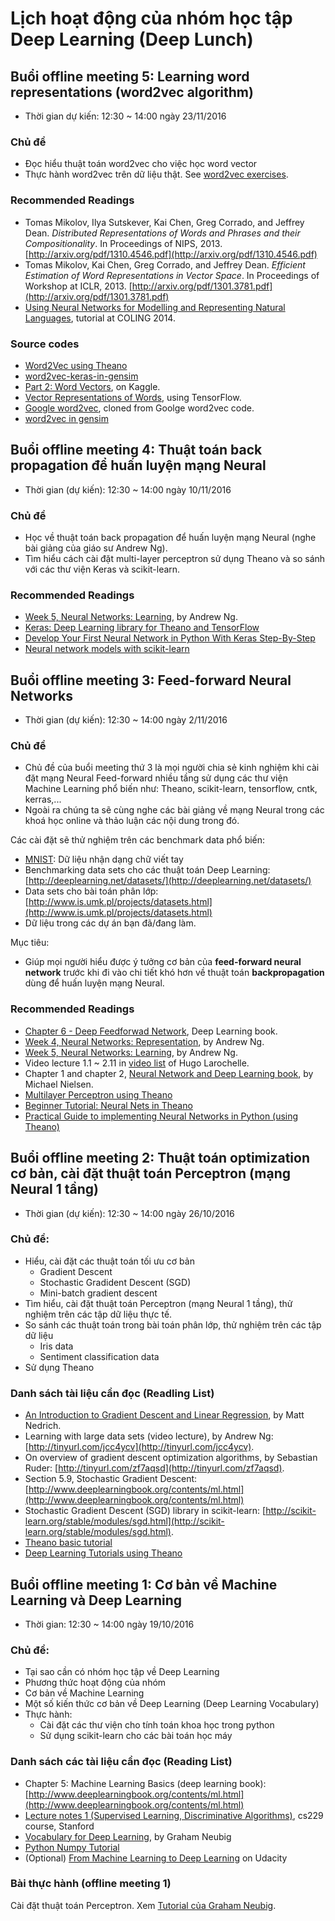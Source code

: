 # Lịch hoạt động của nhóm học tập Deep Learning (Deep Lunch)

## Buổi offline meeting 5: Learning word representations (word2vec algorithm)

- Thời gian dự kiến: 12:30 ~ 14:00 ngày 23/11/2016

### Chủ đề

- Đọc hiểu thuật toán word2vec cho việc học word vector
- Thực hành word2vec trên dữ liệu thật. See [word2vec exercises](https://github.com/minhpqn/DeepLunch/blob/master/docs/word2vec_exercises.md).

### Recommended Readings

- Tomas Mikolov, Ilya Sutskever, Kai Chen, Greg Corrado, and Jeffrey Dean. *Distributed Representations of Words and Phrases and their Compositionality*. In Proceedings of NIPS, 2013. [http://arxiv.org/pdf/1310.4546.pdf](http://arxiv.org/pdf/1310.4546.pdf)
- Tomas Mikolov, Kai Chen, Greg Corrado, and Jeffrey Dean. *Efficient Estimation of Word Representations in Vector Space*. In Proceedings of Workshop at ICLR, 2013. [http://arxiv.org/pdf/1301.3781.pdf](http://arxiv.org/pdf/1301.3781.pdf)
- [Using Neural Networks for Modelling and Representing Natural Languages](http://www.coling-2014.org/COLING%202014%20Tutorial-fix%20-%20Tomas%20Mikolov.pdf), tutorial at COLING 2014.

### Source codes

- [Word2Vec using Theano](https://github.com/mhjabreel/word2vec_theano)
- [word2vec-keras-in-gensim](https://github.com/niitsuma/word2vec-keras-in-gensim)
- [Part 2: Word Vectors](https://www.kaggle.com/c/word2vec-nlp-tutorial/details/part-2-word-vectors), on Kaggle.
- [Vector Representations of Words](https://www.tensorflow.org/versions/r0.11/tutorials/word2vec/index.html), using TensorFlow.
- [Google word2vec](https://github.com/minhpqn/word2vec), cloned from Goolge word2vec code.
- [word2vec in gensim](https://radimrehurek.com/gensim/models/word2vec.html)

## Buổi offline meeting 4: Thuật toán back propagation để huấn luyện mạng Neural

- Thời gian (dự kiến): 12:30 ~ 14:00 ngày 10/11/2016

### Chủ đề

- Học về thuật toán back propagation để huấn luyện mạng Neural (nghe bài giảng của giáo sư Andrew Ng).
- Tìm hiểu cách cài đặt multi-layer perceptron sử dụng Theano và so sánh với các thư viện Keras và scikit-learn.

### Recommended Readings

- [Week 5, Neural Networks: Learning](https://www.coursera.org/learn/machine-learning/home/week/5), by Andrew Ng.
- [Keras: Deep Learning library for Theano and TensorFlow](https://keras.io/)
- [Develop Your First Neural Network in Python With Keras Step-By-Step](http://machinelearningmastery.com/tutorial-first-neural-network-python-keras/)
- [Neural network models with scikit-learn](http://scikit-learn.org/stable/modules/neural_networks_supervised.html)

## Buổi offline meeting 3: Feed-forward Neural Networks

- Thời gian (dự kiến): 12:30 ~ 14:00 ngày 2/11/2016

### Chủ đề

- Chủ đề của buổi meeting thứ 3 là mọi người chia sẻ kinh nghiệm khi cài đặt mạng Neural Feed-forward nhiều tầng sử dụng các thư viện Machine Learning phổ biến như: Theano, scikit-learn, tensorflow, cntk, kerras,...
- Ngoài ra chúng ta sẽ cùng nghe các bài giảng về mạng Neural trong các khoá học online và thảo luận các nội dung trong đó.

Các cài đặt sẽ thử nghiệm trên các benchmark data phổ biến:

- [MNIST](http://yann.lecun.com/exdb/mnist/): Dữ liệu nhận dạng chữ viết tay
- Benchmarking data sets cho các thuật toán Deep Learning: [http://deeplearning.net/datasets/](http://deeplearning.net/datasets/)
- Data sets cho bài toán phân lớp: [http://www.is.umk.pl/projects/datasets.html](http://www.is.umk.pl/projects/datasets.html)
- Dữ liệu trong các dự án bạn đã/đang làm.

Mục tiêu:

- Giúp mọi người hiểu được ý tưởng cơ bản của **feed-forward neural network** trước khi đi vào chi tiết khó hơn về thuật toán **backpropagation** dùng để huấn luyện mạng Neural.

### Recommended Readings

- [Chapter 6 - Deep Feedforwad Network](http://www.deeplearningbook.org/contents/mlp.html), Deep Learning book.
- [Week 4, Neural Networks: Representation](https://www.coursera.org/learn/machine-learning/home/week/4), by Andrew Ng.
- [Week 5, Neural Networks: Learning](https://www.coursera.org/learn/machine-learning/home/week/5), by Andrew Ng.
- Video lecture 1.1 ~ 2.11 in [video list](https://www.youtube.com/playlist?list=PL6Xpj9I5qXYEcOhn7TqghAJ6NAPrNmUBH) of Hugo Larochelle.
- Chapter 1 and chapter 2, [Neural Network and Deep Learning book](http://neuralnetworksanddeeplearning.com), by Michael Nielsen.
- [Multilayer Perceptron using Theano](http://deeplearning.net/tutorial/mlp.html#mlp)
- [Beginner Tutorial: Neural Nets in Theano](http://outlace.com/Beginner-Tutorial-Theano/)
- [Practical Guide to implementing Neural Networks in Python (using Theano)](https://www.analyticsvidhya.com/blog/2016/04/neural-networks-python-theano/)

## Buổi offline meeting 2: Thuật toán optimization cơ bản, cài đặt thuật toán Perceptron (mạng Neural 1 tầng)

- Thời gian (dự kiến): 12:30 ~ 14:00 ngày 26/10/2016

### Chủ đề:

- Hiểu, cài đặt các thuật toán tối ưu cơ bản
  * Gradient Descent
  * Stochastic Gradident Descent (SGD)
  * Mini-batch gradient descent
- Tìm hiểu, cài đặt thuật toán Perceptron (mạng Neural 1 tầng), thử nghiệm trên các tập dữ liệu thực tế. 
- So sánh các thuật toán trong bài toán phân lớp, thử nghiệm trên các tập dữ liệu
  * Iris data
  * Sentiment classification data
- Sử dụng Theano

### Danh sách tài liệu cần đọc (Readling List)

- [An Introduction to Gradient Descent and Linear Regression](https://spin.atomicobject.com/2014/06/24/gradient-descent-linear-regression/), by Matt Nedrich.
- Learning with large data sets (video lecture), by Andrew Ng: [http://tinyurl.com/jcc4ycv](http://tinyurl.com/jcc4ycv).
- On overview of gradient descent optimization algorithms, by  Sebastian Ruder: [http://tinyurl.com/zf7aqsd](http://tinyurl.com/zf7aqsd).
- Section 5.9, Stochastic Gradient Descent: [http://www.deeplearningbook.org/contents/ml.html](http://www.deeplearningbook.org/contents/ml.html)
- Stochastic Gradient Descent (SGD) library in scikit-learn: [http://scikit-learn.org/stable/modules/sgd.html](http://scikit-learn.org/stable/modules/sgd.html).
- [Theano basic tutorial](http://deeplearning.net/software/theano/tutorial)
- [Deep Learning Tutorials using Theano](http://deeplearning.net/tutorial)

## Buổi offline meeting 1: Cơ bản về Machine Learning và Deep Learning

- Thời gian: 12:30 ~ 14:00 ngày 19/10/2016

### Chủ đề:

- Tại sao cần có nhóm học tập về Deep Learning
- Phương thức hoạt động của nhóm
- Cơ bản về Machine Learning
- Một số kiến thức cơ bản về Deep Learning (Deep Learning Vocabulary)
- Thực hành:
  * Cài đặt các thư viện cho tính toán khoa học trong python
  * Sử dụng scikit-learn cho các bài toán học máy

### Danh sách các tài liệu cần đọc (Reading List)

- Chapter 5: Machine Learning Basics (deep learning book): [http://www.deeplearningbook.org/contents/ml.html](http://www.deeplearningbook.org/contents/ml.html)
- [Lecture notes 1 (Supervised Learning, Discriminative Algorithms)](http://cs229.stanford.edu/notes/cs229-notes1.pdf), cs229 course, Stanford
- [Vocabulary for Deep Learning](https://www.phontron.com/slides/neubig14deeplunch11.pdf), by Graham Neubig
- [Python Numpy Tutorial](http://cs231n.github.io/python-numpy-tutorial)
- (Optional) [From Machine Learning to Deep Learning](https://classroom.udacity.com/courses/ud730/lessons/6370362152/concepts/63815621490923) on Udacity

### Bài thực hành (offline meeting 1)

Cài đặt thuật toán Perceptron. Xem [Tutorial của Graham Neubig](http://www.phontron.com/slides/nlp-programming-en-05-perceptron.pdf).















   





